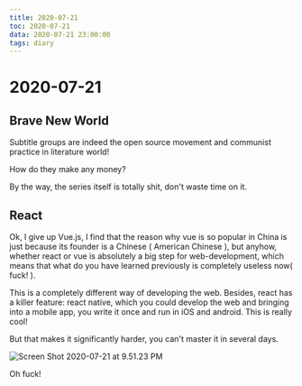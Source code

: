 ```yaml
---
title: 2020-07-21
toc: 2020-07-21
data: 2020-07-21 23:00:00
tags: diary
---
```



# 2020-07-21

## Brave New World

Subtitle groups are indeed the open source movement and communist practice in literature world!

How do they make any money?

By the way, the series itself is totally shit, don't waste time on it.

## React

Ok, I give up Vue.js, I find that the reason why vue is so popular in China is just because its founder is a Chinese ( American Chinese ), but anyhow, whether react or vue is absolutely a big step for web-development, which means that what do you have learned previously is completely useless now( fuck! ).

This is a completely different way of developing the web. Besides, react has a killer feature: react native, which you could develop the web and bringing into a mobile app, you write it once and run in iOS and android. This is really cool!

But that makes it significantly harder, you can't master it in several days.



![Screen Shot 2020-07-21 at 9.51.23 PM](https://tva1.sinaimg.cn/large/007S8ZIlgy1ggyxp59wr5j30u00zyb29.jpg)

Oh fuck!
